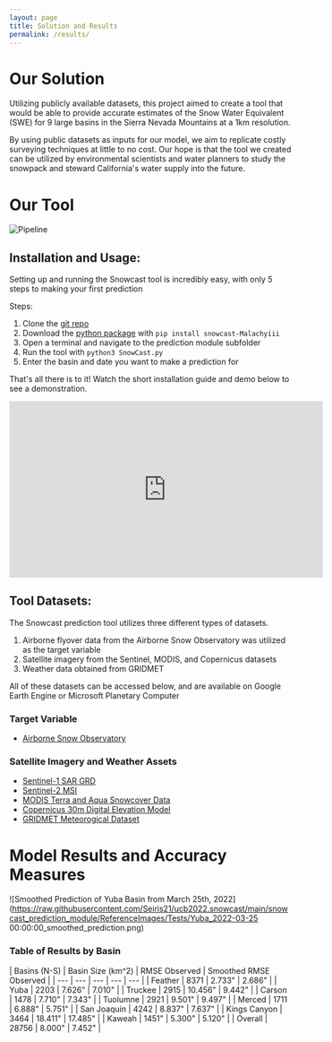 ```yaml
---
layout: page
title: Solution and Results
permalink: /results/
---
```


# Our Solution
Utilizing publicly available datasets, this project aimed to create a tool that would be able to provide accurate estimates of the Snow Water Equivalent (SWE) for 9 large basins in the Sierra Nevada Mountains at a 1km resolution. 

By using public datasets as inputs for our model, we aim to replicate costly surveying techniques at little to no cost. Our hope is that the tool we created can be utilized by environmental scientists and water planners to study the snowpack and steward California's water supply into the future.

# Our Tool

![Pipeline](https://raw.githubusercontent.com/Seiris21/ucb2022.snowcast/main/docs/assets/pipeline.png)

## Installation and Usage:
Setting up and running the Snowcast tool is incredibly easy, with only 5 steps to making your first prediction

Steps:
1. Clone the [git repo](https://github.com/Seiris21/ucb2022.snowcast)
2. Download the [python package](https://github.com/Malachyiii/snowcast_package) with `pip install snowcast-Malachyiii`
3. Open a terminal and navigate to the prediction module subfolder
4. Run the tool with `python3 SnowCast.py`
5. Enter the basin and date you want to make a prediction for

That's all there is to it! Watch the short installation guide and demo below to see a demonstration.


<iframe width="560" height="315" src="https://www.youtube.com/embed/CwJyJ6Lwvjg" title="Snowcast Tutorial" frameborder="0" allow="accelerometer; autoplay; clipboard-write; encrypted-media; gyroscope; picture-in-picture" allowfullscreen></iframe>


## Tool Datasets:
The Snowcast prediction tool utilizes three different types of datasets.

1. Airborne flyover data from the Airborne Snow Observatory was utilized as the target variable
2. Satellite imagery from the Sentinel, MODIS, and Copernicus datasets
3. Weather data obtained from GRIDMET

All of these datasets can be accessed below, and are available on Google Earth Engine or Microsoft Planetary Computer

### Target Variable
- [Airborne Snow Observatory](https://nsidc.org/data/aso)

### Satellite Imagery and Weather Assets
- [Sentinel-1 SAR GRD](https://developers.google.com/earth-engine/datasets/catalog/COPERNICUS_S1_GRD)
- [Sentinel-2 MSI](https://developers.google.com/earth-engine/datasets/catalog/sentinel-2)
- [MODIS Terra and Aqua Snowcover Data](https://developers.google.com/earth-engine/datasets/catalog/modis)
- [Copernicus 30m Digital Elevation Model](link)
- [GRIDMET Meteorogical Dataset](https://developers.google.com/earth-engine/datasets/catalog/IDAHO_EPSCOR_GRIDMET)



# Model Results and Accuracy Measures

![Smoothed Prediction of Yuba Basin from March 25th, 2022](https://raw.githubusercontent.com/Seiris21/ucb2022.snowcast/main/snowcast_prediction_module/ReferenceImages/Tests/Yuba_2022-03-25 00:00:00_smoothed_prediction.png)

### Table of Results by Basin

| Basins (N-S) | Basin Size (km^2) | RMSE Observed | Smoothed RMSE Observed |
| --- | --- | --- | --- | --- |
| Feather | 8371 | 2.733" | 2.686" |
| Yuba | 2203 | 7.626" | 7.010" |
| Truckee | 2915 | 10.456" | 9.442" |
| Carson | 1478 | 7.710" | 7.343" |
| Tuolumne | 2921 | 9.501" | 9.497" |
| Merced | 1711 | 6.888" | 5.751" |
| San Joaquin | 4242 | 8.837" | 7.637" |
| Kings Canyon | 3464 | 18.411" | 17.485" |
| Kaweah | 1451" | 5.300" | 5.120" |
| Overall | 28756 | 8.000" | 7.452" |
